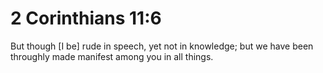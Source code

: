 # 2 Corinthians 11:6

But though [I be] rude in speech, yet not in knowledge; but we have been throughly made manifest among you in all things.